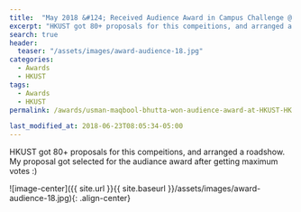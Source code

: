 ```yaml
---
title:  "May 2018 &#124; Received Audience Award in Campus Challenge @ HKUST Transportation"
excerpt: "HKUST got 80+ proposals for this compeitions, and arranged a roadshow. My proposal got selected for the audiance award after getting maximum votes :)"
search: true
header:
  teaser: "/assets/images/award-audience-18.jpg"
categories: 
  - Awards 
  - HKUST
tags: 
  - Awards 
  - HKUST
permalink: /awards/usman-maqbool-bhutta-won-audience-award-at-HKUST-HK

last_modified_at: 2018-06-23T08:05:34-05:00
---
```

HKUST got 80+ proposals for this compeitions, and arranged a roadshow. My proposal got selected for the audiance award after getting maximum votes :)

![image-center]({{ site.url }}{{ site.baseurl }}/assets/images/award-audience-18.jpg){: .align-center}

